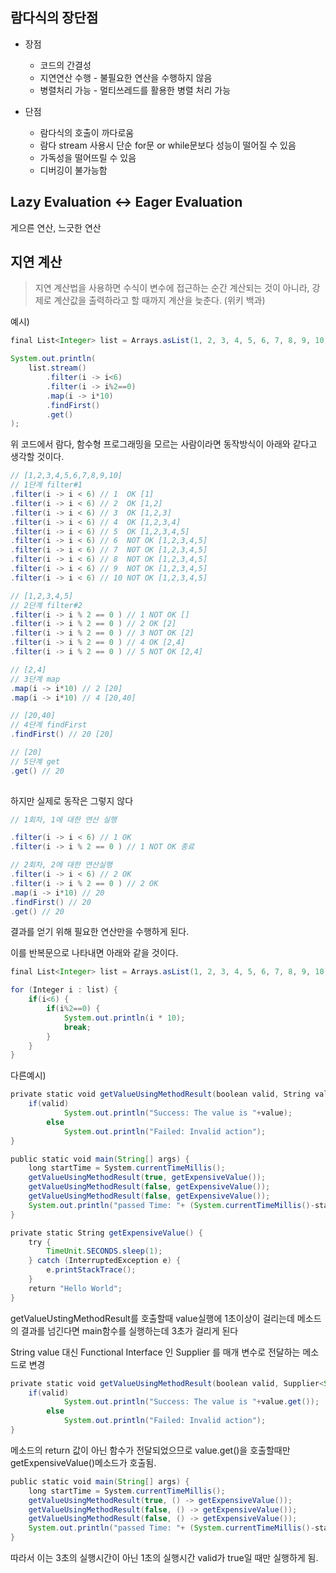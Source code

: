 ## 람다식의 장단점
- 장점
    - 코드의 간결성
    - 지연연산 수행 -  불필요한 연산을 수행하지 않음        
    - 병렬처리 가능 - 멀티쓰레드를 활용한 병렬 처리 가능
        
        
- 단점
    - 람다식의 호출이 까다로움
    - 람다 stream 사용시 단순 for문 or while문보다 성능이 떨어질 수 있음
    - 가독성을 떨어뜨릴 수 있음
    - 디버깅이 불가능함 

## Lazy Evaluation ↔ Eager Evaluation
게으른 연산, 느긋한 연산

## 지연 계산

> 지연 계산법을 사용하면 수식이 변수에 접근하는 순간 계산되는 것이 아니라, 강제로 계산값을 출력하라고 할 때까지 계산을 늦춘다.
(위키 백과)

예시)

```java
final List<Integer> list = Arrays.asList(1, 2, 3, 4, 5, 6, 7, 8, 9, 10);

System.out.println(
    list.stream()
        .filter(i -> i<6)
        .filter(i -> i%2==0)
        .map(i -> i*10)
        .findFirst()
        .get()
);
```

위 코드에서 람다, 함수형 프로그래밍을 모르는 사람이라면 동작방식이 아래와 같다고 생각할 것이다.

```java
// [1,2,3,4,5,6,7,8,9,10]
// 1단계 filter#1
.filter(i -> i < 6) // 1  OK [1]
.filter(i -> i < 6) // 2  OK [1,2]
.filter(i -> i < 6) // 3  OK [1,2,3]
.filter(i -> i < 6) // 4  OK [1,2,3,4]
.filter(i -> i < 6) // 5  OK [1,2,3,4,5]
.filter(i -> i < 6) // 6  NOT OK [1,2,3,4,5]
.filter(i -> i < 6) // 7  NOT OK [1,2,3,4,5]
.filter(i -> i < 6) // 8  NOT OK [1,2,3,4,5]
.filter(i -> i < 6) // 9  NOT OK [1,2,3,4,5]
.filter(i -> i < 6) // 10 NOT OK [1,2,3,4,5]

// [1,2,3,4,5]
// 2단계 filter#2
.filter(i -> i % 2 == 0 ) // 1 NOT OK []
.filter(i -> i % 2 == 0 ) // 2 OK [2]
.filter(i -> i % 2 == 0 ) // 3 NOT OK [2]
.filter(i -> i % 2 == 0 ) // 4 OK [2,4]
.filter(i -> i % 2 == 0 ) // 5 NOT OK [2,4]

// [2,4]
// 3단계 map
.map(i -> i*10) // 2 [20]
.map(i -> i*10) // 4 [20,40]

// [20,40]
// 4단계 findFirst
.findFirst() // 20 [20]

// [20]
// 5단계 get
.get() // 20
 
```

하지만 실제로 동작은 그렇지 않다

```java
// 1회차, 1에 대한 연산 실행

.filter(i -> i < 6) // 1 OK
.filter(i -> i % 2 == 0 ) // 1 NOT OK 종료

// 2회차, 2에 대한 연산실행
.filter(i -> i < 6) // 2 OK
.filter(i -> i % 2 == 0 ) // 2 OK
.map(i -> i*10) // 20
.findFirst() // 20
.get() // 20
```

결과를 얻기 위해 필요한 연산만을 수행하게 된다.

이를 반복문으로 나타내면 아래와 같을 것이다.

```java
final List<Integer> list = Arrays.asList(1, 2, 3, 4, 5, 6, 7, 8, 9, 10);

for (Integer i : list) {
	if(i<6) {
		if(i%2==0) {
			System.out.println(i * 10);
			break;
		}
	}
}
```

다른예시)

```java
private static void getValueUsingMethodResult(boolean valid, String value) {
    if(valid)
			System.out.println("Success: The value is "+value);
		else
			System.out.println("Failed: Invalid action");
}

```

```java
public static void main(String[] args) {
	long startTime = System.currentTimeMillis();
	getValueUsingMethodResult(true, getExpensiveValue());
	getValueUsingMethodResult(false, getExpensiveValue());
	getValueUsingMethodResult(false, getExpensiveValue());
	System.out.println("passed Time: "+ (System.currentTimeMillis()-startTime)/1000+"sec" );
}
```

```java
private static String getExpensiveValue() {
	try {
		TimeUnit.SECONDS.sleep(1);
	} catch (InterruptedException e) {
		e.printStackTrace();
	}
	return "Hello World";
}
```

getValueUstingMethodResult를 호출할때 value실행에 1초이상이 걸리는데 메소드의 결과를 넘긴다면 main함수를 실행하는데 3초가 걸리게 된다

String value 대신 Functional Interface 인 Supplier<T> 를 매개 변수로 전달하는 메소드로 변경

```java
private static void getValueUsingMethodResult(boolean valid, Supplier<String> value) {
    if(valid)
			System.out.println("Success: The value is "+value.get());
		else
			System.out.println("Failed: Invalid action");
}

```

메소드의 return 값이 아닌 함수가 전달되었으므로 value.get()을 호출할때만 getExpensiveValue()메소드가 호출됨.

```java
public static void main(String[] args) {
	long startTime = System.currentTimeMillis();
	getValueUsingMethodResult(true, () -> getExpensiveValue());
	getValueUsingMethodResult(false, () -> getExpensiveValue());
	getValueUsingMethodResult(false, () -> getExpensiveValue());
	System.out.println("passed Time: "+ (System.currentTimeMillis()-startTime)/1000+"sec" );
}
```

따라서 이는 3초의 실행시간이 아닌 1초의 실행시간 valid가 true일 때만 실행하게 됨.
